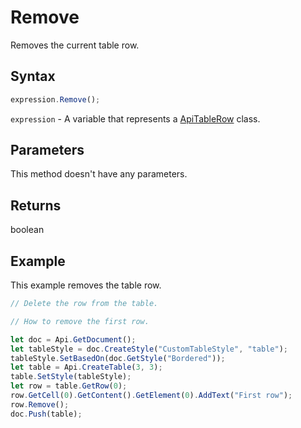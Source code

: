 # Remove

Removes the current table row.

## Syntax

```javascript
expression.Remove();
```

`expression` - A variable that represents a [ApiTableRow](../ApiTableRow.md) class.

## Parameters

This method doesn't have any parameters.

## Returns

boolean

## Example

This example removes the table row.

```javascript editor-docx
// Delete the row from the table.

// How to remove the first row.

let doc = Api.GetDocument();
let tableStyle = doc.CreateStyle("CustomTableStyle", "table");
tableStyle.SetBasedOn(doc.GetStyle("Bordered"));
let table = Api.CreateTable(3, 3);
table.SetStyle(tableStyle);
let row = table.GetRow(0);
row.GetCell(0).GetContent().GetElement(0).AddText("First row");
row.Remove();
doc.Push(table);
```
